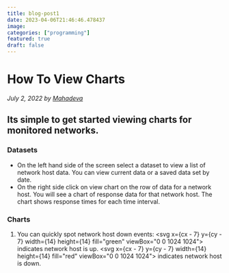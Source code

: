 ```yaml
---
title: blog-post1
date: 2023-04-06T21:46:46.478437
image: 
categories: ["programming"]
featured: true
draft: false
---
```

# How To View Charts

_July 2, 2022 by [Mahadeva](https://www.mahadeva.co.uk)_


## Its simple to get started viewing charts for monitored networks.

### Datasets

- On the left hand side of the screen select a dataset to view a list of network host data. You can view current data or a saved data set by date.
- On the right side click on view chart on the row of data for a network host. You will see a chart of response data for that network host. The chart shows response times for each time interval.

### Charts

1. You can quickly spot network host down events:  <svg x={cx - 7} y={cy - 7} width={14} height={14} fill="green" viewBox="0 0 1024 1024">
      <path d="M512 1009.984c-274.912 0-497.76-222.848-497.76-497.76s222.848-497.76 497.76-497.76c274.912 0 497.76 222.848 497.76 497.76s-222.848 497.76-497.76 497.76zM340.768 295.936c-39.488 0-71.52 32.8-71.52 73.248s32.032 73.248 71.52 73.248c39.488 0 71.52-32.8 71.52-73.248s-32.032-73.248-71.52-73.248zM686.176 296.704c-39.488 0-71.52 32.8-71.52 73.248s32.032 73.248 71.52 73.248c39.488 0 71.52-32.8 71.52-73.248s-32.032-73.248-71.52-73.248zM772.928 555.392c-18.752-8.864-40.928-0.576-49.632 18.528-40.224 88.576-120.256 143.552-208.832 143.552-85.952 0-164.864-52.64-205.952-137.376-9.184-18.912-31.648-26.592-50.08-17.28-18.464 9.408-21.216 21.472-15.936 32.64 52.8 111.424 155.232 186.784 269.76 186.784 117.984 0 217.12-70.944 269.76-186.784 8.672-19.136 9.568-31.2-9.12-40.096z" />
    </svg> indicates network host is up.   <svg x={cx - 7} y={cy - 7} width={14} height={14} fill="red" viewBox="0 0 1024 1024">
        <path d="M517.12 53.248q95.232 0 179.2 36.352t145.92 98.304 98.304 145.92 36.352 179.2-36.352 179.2-98.304 145.92-145.92 98.304-179.2 36.352-179.2-36.352-145.92-98.304-98.304-145.92-36.352-179.2 36.352-179.2 98.304-145.92 145.92-98.304 179.2-36.352zM663.552 261.12q-15.36 0-28.16 6.656t-23.04 18.432-15.872 27.648-5.632 33.28q0 35.84 21.504 61.44t51.2 25.6 51.2-25.6 21.504-61.44q0-17.408-5.632-33.28t-15.872-27.648-23.04-18.432-28.16-6.656zM373.76 261.12q-29.696 0-50.688 25.088t-20.992 60.928 20.992 61.44 50.688 25.6 50.176-25.6 20.48-61.44-20.48-60.928-50.176-25.088zM520.192 602.112q-51.2 0-97.28 9.728t-82.944 27.648-62.464 41.472-35.84 51.2q-1.024 1.024-1.024 2.048-1.024 3.072-1.024 8.704t2.56 11.776 7.168 11.264 12.8 6.144q25.6-27.648 62.464-50.176 31.744-19.456 79.36-35.328t114.176-15.872q67.584 0 116.736 15.872t81.92 35.328q37.888 22.528 63.488 50.176 17.408-5.12 19.968-18.944t0.512-18.944-3.072-7.168-1.024-3.072q-26.624-55.296-100.352-88.576t-176.128-33.28z" />
      </svg> indicates network host is down.

